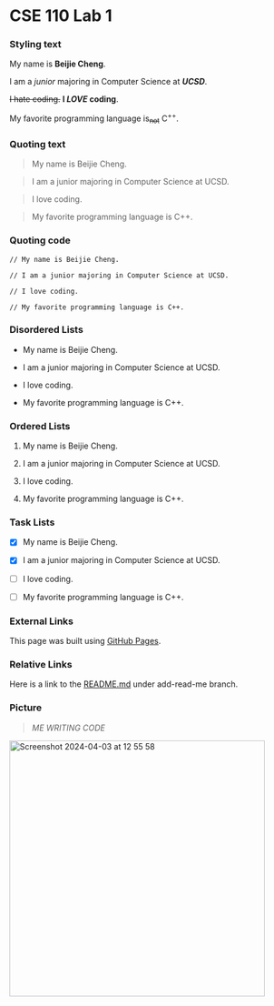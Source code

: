# CSE 110 Lab 1

### Styling text

My name is **Beijie Cheng**. 

I am a _junior_ majoring in Computer Science at ***UCSD***. 

~~I hate coding.~~ **I _LOVE_ coding**.

My favorite programming language is<sub>~~not~~</sub> C<sup>++</sup>.


### Quoting text

> My name is Beijie Cheng. 

> I am a junior majoring in Computer Science at UCSD. 

> I love coding.

> My favorite programming language is C++.


### Quoting code

```
// My name is Beijie Cheng. 

// I am a junior majoring in Computer Science at UCSD. 

// I love coding.

// My favorite programming language is C++.
```

### Disordered Lists

- My name is Beijie Cheng. 

- I am a junior majoring in Computer Science at UCSD. 

- I love coding.

- My favorite programming language is C++.


### Ordered Lists

1. My name is Beijie Cheng. 

2. I am a junior majoring in Computer Science at UCSD. 

3. I love coding.

4. My favorite programming language is C++.

### Task Lists

- [x] My name is Beijie Cheng. 

- [x] I am a junior majoring in Computer Science at UCSD. 

- [ ] I love coding.

- [ ] My favorite programming language is C++.


### External Links

This page was built using [GitHub Pages](https://pages.github.com/).


### Relative Links

Here is a link to the [README.md](README.md) under add-read-me branch.

### Picture

> _ME WRITING CODE_

<img width="450" alt="Screenshot 2024-04-03 at 12 55 58" src="https://github.com/Auroruaaa/CSE110/assets/116754028/41a0be79-2b93-4f2b-baaa-e522f3b12451">
